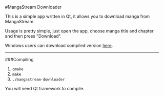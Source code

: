 #MangaStream Downloader

This is a simple app written in Qt, it allows you to download manga from MangaStream.

Usage is pretty simple, just open the app, choose manga title and chapter and then press "Download".

Windows users can download compiled version [here](https://github.com/RikudouSage/mangastream-downloader/releases).

---

###Compiling

1. `qmake`
2. `make`
3. `./mangastream-downloader`

You will need Qt framework to compile.
